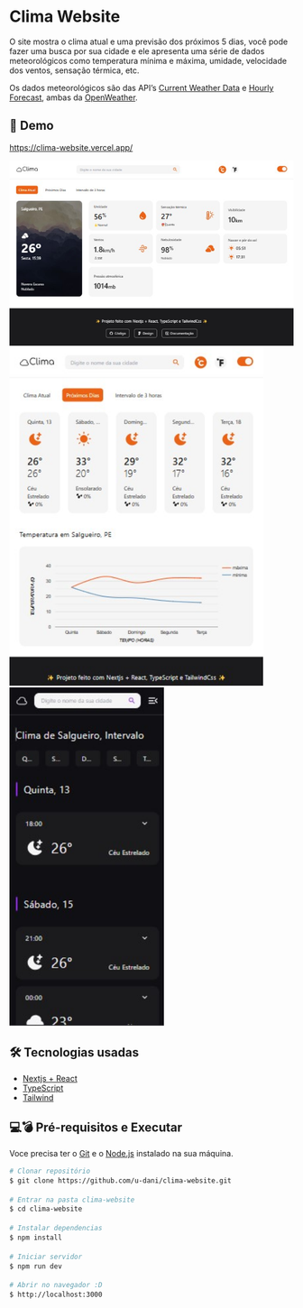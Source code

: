 # Clima Website

O site mostra o clima atual e uma previsão dos próximos 5 dias, você pode fazer uma busca por sua cidade e ele apresenta uma série de dados meteorológicos como temperatura mínima e máxima, umidade, velocidade dos ventos, sensação térmica, etc.

Os dados meteorológicos são das API’s [Current Weather Data](https://openweathermap.org/current) e [Hourly Forecast](https://openweathermap.org/api/hourly-forecast), ambas da [OpenWeather](https://openweathermap.org/).

## 🌠 Demo

<a target="_blank" href="https://clima-website.vercel.app/">https://clima-website.vercel.app/</a> <br>

<img src='public/demo/current-desktop-light.jpg' /> 

<div>
<img src='public/demo/forecast-tablet-light.jpg' height='600px' /> 
&ensp;&ensp;
<img src='public/demo/interval-mobile-dark.jpg' height='600px' /> 
</div>

## 🛠 Tecnologias usadas

-   [Nextjs + React](https://nextjs.org/)
-   [TypeScript](https://www.typescriptlang.org/pt/)
-   [Tailwind](https://tailwindcss.com/)

## 💻💣 Pré-requisitos e Executar

Voce precisa ter o [Git](https://git-scm.com) e o [Node.js](https://nodejs.org/en/) instalado na sua máquina.

```bash
# Clonar repositório
$ git clone https://github.com/u-dani/clima-website.git

# Entrar na pasta clima-website
$ cd clima-website

# Instalar dependencias
$ npm install

# Iniciar servidor
$ npm run dev

# Abrir no navegador :D
$ http://localhost:3000
```
